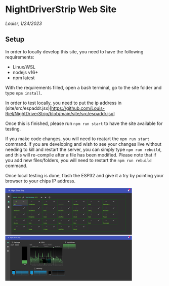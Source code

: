 # NightDriverStrip Web Site

<!-- markdownlint-disable MD036 /no-emphasis-as-heading -->
_Louisr, 1/24/2023_

## Setup
In order to locally develop this site, you need to have the following requirements:
- Linux/WSL
- nodejs v16+
- npm latest

With the requirements filled, open a bash terminal, go to the site folder and type `npm install`.

In order to test locally, you need to put the ip address in (site/src/espaddr.jsx)[https://github.com/Louis-Riel/NightDriverStrip/blob/main/site/src/espaddr.jsx]

Once this is finished, please run `npm run start` to have the site available for testing.

If you make code changes, you will need to reatart the `npm run start` command. If you are developing and wish to see your changes live without needing to kill and restart the server, you can simply type `npm run rebuild`, and this will re-compile after a file has been modified. Please note that if you add new files/folders, you will need to restart the `npm run rebuild` command.

Once local testing is done, flash the ESP32 and give it a try by pointing your browser to your chips IP address.

<img src="../assets/dark.PNG" width="400" />
<img src="../assets/light.PNG" width="400" />
